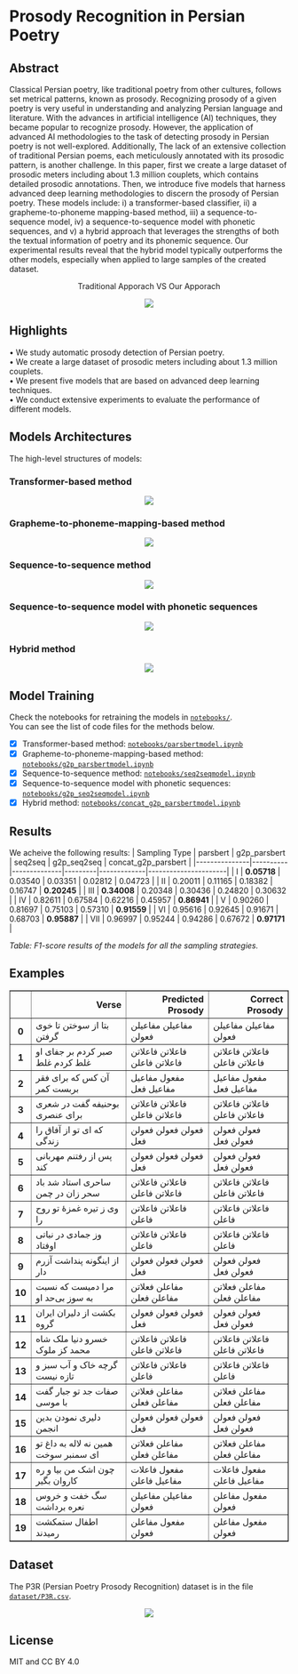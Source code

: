 # Prosody Recognition in Persian Poetry 
<!--- This is a repository of the paper titled 
"Prosody Recognition in Persian Poetry" - [link]().-->  

## Abstract 
<p>
Classical Persian poetry, like traditional poetry from other cultures, follows set metrical patterns, known as prosody.
Recognizing prosody of a given poetry is very useful in understanding and analyzing Persian language and literature.
With the advances in artificial intelligence (AI) techniques, they became popular to recognize prosody.
However, the application of advanced AI methodologies to the task of detecting prosody in Persian poetry is not well-explored. Additionally, The lack of an extensive collection of traditional Persian poems, each meticulously annotated with its prosodic pattern, is another challenge. In this paper, first we create a large dataset of prosodic meters including about 1.3 million couplets, which contains detailed prosodic annotations. 
Then, we introduce five models that harness advanced deep learning methodologies to discern the prosody of Persian poetry. These models include: i) a transformer-based classifier, ii) a grapheme-to-phoneme mapping-based method, iii) a sequence-to-sequence model, iv) a sequence-to-sequence model with phonetic sequences, and v) a hybrid approach that leverages the strengths of both the textual information of poetry and its phonemic sequence. Our experimental results reveal that the hybrid model typically outperforms the other models, especially when applied to large samples of the created dataset.
</p>

<p align="center">
  Traditional Apporach VS Our Apporach
</p>
<p align="center">
  <img src = "img/tradVSnew.png"/>
</p>


## Highlights 
• We study automatic prosody detection of Persian poetry.  
• We create a large dataset of prosodic meters including about 1.3 million couplets.  
• We present five models that are based on advanced deep learning techniques.  
• We conduct extensive experiments to evaluate the performance of different models.  

## Models Architectures
The high-level structures of models:

### Transformer-based method
<p align="center">
  <img src = "img/model1.png"/>
</p>

### Grapheme-to-phoneme-mapping-based method
<p align="center">
  <img src = "img/model2.png"/>
</p>

### Sequence-to-sequence method
<p align="center">
  <img src = "img/model3.png"/>
</p>

### Sequence-to-sequence model with phonetic sequences
<p align="center">
  <img src = "img/model4.png"/>
</p>

### Hybrid method
<p align="center">
  <img src = "img/model5.png"/>
</p>

## Model Training 

Check the notebooks for retraining the models in [`notebooks/`](https://github.com/m-shahrestani/Prosody-Recognition-in-Persian-Poetry/tree/master/notebooks).  
You can see the list of code files for the methods below.   
- [x] Transformer-based method: [`notebooks/parsbertmodel.ipynb`](https://github.com/m-shahrestani/Prosody-Recognition-in-Persian-Poetry/blob/master/notebooks/parsbertmodel.ipynb)  
- [x] Grapheme-to-phoneme-mapping-based method: [`notebooks/g2p_parsbertmodel.ipynb`](https://github.com/m-shahrestani/Prosody-Recognition-in-Persian-Poetry/blob/master/notebooks/g2p_parsbertmodel.ipynb)  
- [x] Sequence-to-sequence method: [`notebooks/seq2seqmodel.ipynb`](https://github.com/m-shahrestani/Prosody-Recognition-in-Persian-Poetry/blob/master/notebooks/seq2seqmodel.ipynb)  
- [x] Sequence-to-sequence model with phonetic sequences: [`notebooks/g2p_seq2seqmodel.ipynb`](https://github.com/m-shahrestani/Prosody-Recognition-in-Persian-Poetry/blob/master/notebooks/g2p_seq2seqmodel.ipynb)  
- [x] Hybrid method: [`notebooks/concat_g2p_parsbertmodel.ipynb`](https://github.com/m-shahrestani/Prosody-Recognition-in-Persian-Poetry/blob/master/notebooks/concat_g2p_parsbertmodel.ipynb)  

## Results
We acheive the following results: 
| Sampling Type | parsbert | g2p_parsbert | seq2seq | g2p_seq2seq | concat_g2p_parsbert |
|---------------|----------|--------------|---------|-------------|----------------------|
| I             | **0.05718** | 0.03540     | 0.03351 | 0.02812    | 0.04723              |
| II            | 0.20011  | 0.11165      | 0.18382 | 0.16747    | **0.20245**          |
| III           | **0.34008** | 0.20348     | 0.30436 | 0.24820    | 0.30632              |
| IV            | 0.82611  | 0.67584      | 0.62216 | 0.45957    | **0.86941**          |
| V             | 0.90260  | 0.81697      | 0.75103 | 0.57310    | **0.91559**          |
| VI            | 0.95616  | 0.92645      | 0.91671 | 0.68703    | **0.95887**          |
| VII           | 0.96997  | 0.95244      | 0.94286 | 0.67672    | **0.97171**          |

*Table: F1-score results of the models for all the sampling strategies.*

## Examples 
<table border="1" class="dataframe">
<thead>
<tr style="text-align: right;">
<th></th>
<th>Verse</th>
<th>Predicted Prosody</th>
<th>Correct Prosody</th>
</tr>
</thead>
<tbody>
<tr>
<th>0</th>
<td>بتا از سوختن تا خوی گرفتن</td>
<td>مفاعیلن مفاعیلن فعولن</td>
<td>مفاعیلن مفاعیلن فعولن</td>
</tr>
<tr>
<th>1</th>
<td>صبر کردم بر جفای او غلط کردم غلط</td>
<td>فاعلاتن فاعلاتن فاعلاتن فاعلن</td>
<td>فاعلاتن فاعلاتن فاعلاتن فاعلن</td>
</tr>
<tr>
<th>2</th>
<td>آن کس که برای فقر بربست کمر</td>
<td>مفعول مفاعیل مفاعیل فعل</td>
<td>مفعول مفاعیل مفاعیل فعل</td>
</tr>
<tr>
<th>3</th>
<td>بوحنیفه گفت در شعری برای عنصری</td>
<td>فاعلاتن فاعلاتن فاعلاتن فاعلن</td>
<td>فاعلاتن فاعلاتن فاعلاتن فاعلن</td>
</tr>
<tr>
<th>4</th>
<td>که ای تو از آفاق را زندگی</td>
<td>فعولن فعولن فعولن فعل</td>
<td>فعولن فعولن فعولن فعل</td>
</tr>
<tr>
<th>5</th>
<td>پس از رفتنم مهربانی کند</td>
<td>فعولن فعولن فعولن فعل</td>
<td>فعولن فعولن فعولن فعل</td>
</tr>
<tr>
<th>6</th>
<td>ساحری استاد شد باد سحر زان در چمن</td>
<td>فاعلاتن فاعلاتن فاعلاتن فاعلن</td>
<td>فاعلاتن فاعلاتن فاعلاتن فاعلن</td>
</tr>
<tr>
<th>7</th>
<td>وی ز تیره غمزهٔ تو روح را</td>
<td>فاعلاتن فاعلاتن فاعلن</td>
<td>فاعلاتن فاعلاتن فاعلن</td>
</tr>
<tr>
<th>8</th>
<td>وز جمادی در نباتی اوفتاد</td>
<td>فاعلاتن فاعلاتن فاعلن</td>
<td>فاعلاتن فاعلاتن فاعلن</td>
</tr>
<tr>
<th>9</th>
<td>از اینگونه پنداشت آزرم دار</td>
<td>فعولن فعولن فعولن فعل</td>
<td>فعولن فعولن فعولن فعل</td>
</tr>
<tr>
<th>10</th>
<td>مرا دمیست که نسبت به سوز بی&zwnj;حد او</td>
<td>مفاعلن فعلاتن مفاعلن فعلن</td>
<td>مفاعلن فعلاتن مفاعلن فعلن</td>
</tr>
<tr>
<th>11</th>
<td>بکشت از دلیران ایران گروه</td>
<td>فعولن فعولن فعولن فعل</td>
<td>فعولن فعولن فعولن فعل</td>
</tr>
<tr>
<th>12</th>
<td>خسرو دنیا ملک شاه محمد کز ملوک</td>
<td>فاعلاتن فاعلاتن فاعلاتن فاعلن</td>
<td>فاعلاتن فاعلاتن فاعلاتن فاعلن</td>
</tr>
<tr>
<th>13</th>
<td>گرچه خاک و آب سبز و تازه نیست</td>
<td>فاعلاتن فاعلاتن فاعلن</td>
<td>فاعلاتن فاعلاتن فاعلن</td>
</tr>
<tr>
<th>14</th>
<td>صفات جد تو جبار گفت با موسی</td>
<td>مفاعلن فعلاتن مفاعلن فعلن</td>
<td>مفاعلن فعلاتن مفاعلن فعلن</td>
</tr>
<tr>
<th>15</th>
<td>دلیری نمودن بدین انجمن</td>
<td>فعولن فعولن فعولن فعل</td>
<td>فعولن فعولن فعولن فعل</td>
</tr>
<tr>
<th>16</th>
<td>همین نه لاله به داغ تو ای سمنبر سوخت</td>
<td>مفاعلن فعلاتن مفاعلن فعلن</td>
<td>مفاعلن فعلاتن مفاعلن فعلن</td>
</tr>
<tr>
<th>17</th>
<td>چون اشک من بیا و ره کاروان بگیر</td>
<td>مفعول فاعلات مفاعیل فاعلن</td>
<td>مفعول فاعلات مفاعیل فاعلن</td>
</tr>
<tr>
<th>18</th>
<td>سگ خفت و خروس نعره برداشت</td>
<td>مفاعیلن مفاعیلن فعولن</td>
<td>مفعول مفاعلن فعولن</td>
</tr>
<tr>
<th>19</th>
<td>اطفال ستمکشت رمیدند</td>
<td>مفعول مفاعلن فعولن</td>
<td>مفعول مفاعلن فعولن</td>
</tr>
</tbody>
</table>

## Dataset 

The P3R (Persian Poetry Prosody Recognition) dataset is in the file [`dataset/P3R.csv`](https://github.com/m-shahrestani/Prosody-Recognition-in-Persian-Poetry/tree/master/dataset/P3R.csv).  

<p align="center">
  <img src = "img/newds.png"/>
</p>

## License 

MIT and CC BY 4.0  

<!--- 
## Reference 
```

```
--> 
